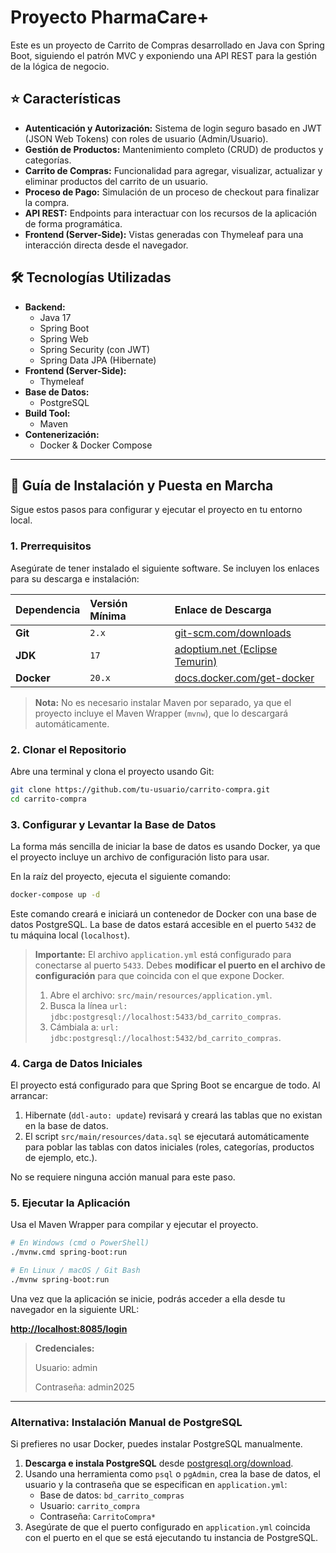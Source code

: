 # Proyecto PharmaCare+

Este es un proyecto de Carrito de Compras desarrollado en Java con Spring Boot, siguiendo el patrón MVC y exponiendo una API REST para la gestión de la lógica de negocio.

## ⭐️ Características

*   **Autenticación y Autorización:** Sistema de login seguro basado en JWT (JSON Web Tokens) con roles de usuario (Admin/Usuario).
*   **Gestión de Productos:** Mantenimiento completo (CRUD) de productos y categorías.
*   **Carrito de Compras:** Funcionalidad para agregar, visualizar, actualizar y eliminar productos del carrito de un usuario.
*   **Proceso de Pago:** Simulación de un proceso de checkout para finalizar la compra.
*   **API REST:** Endpoints para interactuar con los recursos de la aplicación de forma programática.
*   **Frontend (Server-Side):** Vistas generadas con Thymeleaf para una interacción directa desde el navegador.

## 🛠️ Tecnologías Utilizadas

*   **Backend:**
    *   Java 17
    *   Spring Boot
    *   Spring Web
    *   Spring Security (con JWT)
    *   Spring Data JPA (Hibernate)
*   **Frontend (Server-Side):**
    *   Thymeleaf
*   **Base de Datos:**
    *   PostgreSQL
*   **Build Tool:**
    *   Maven
*   **Contenerización:**
    *   Docker & Docker Compose

---

## 🚀 Guía de Instalación y Puesta en Marcha

Sigue estos pasos para configurar y ejecutar el proyecto en tu entorno local.

### 1. Prerrequisitos

Asegúrate de tener instalado el siguiente software. Se incluyen los enlaces para su descarga e instalación:

| Dependencia | Versión Mínima | Enlace de Descarga                                                              |
| :---------- | :------------- | :------------------------------------------------------------------------------ |
| **Git**         | `2.x`          | [git-scm.com/downloads](https://git-scm.com/downloads)                          |
| **JDK**         | `17`           | [adoptium.net (Eclipse Temurin)](https://adoptium.net/temurin/releases/?version=17) |
| **Docker**      | `20.x`         | [docs.docker.com/get-docker](https://docs.docker.com/get-docker/)               |

> **Nota:** No es necesario instalar Maven por separado, ya que el proyecto incluye el Maven Wrapper (`mvnw`), que lo descargará automáticamente.

### 2. Clonar el Repositorio

Abre una terminal y clona el proyecto usando Git:

```bash
git clone https://github.com/tu-usuario/carrito-compra.git
cd carrito-compra
```

### 3. Configurar y Levantar la Base de Datos

La forma más sencilla de iniciar la base de datos es usando Docker, ya que el proyecto incluye un archivo de configuración listo para usar.

En la raíz del proyecto, ejecuta el siguiente comando:

```bash
docker-compose up -d
```

Este comando creará e iniciará un contenedor de Docker con una base de datos PostgreSQL. La base de datos estará accesible en el puerto `5432` de tu máquina local (`localhost`).

> **Importante:** El archivo `application.yml` está configurado para conectarse al puerto `5433`. Debes **modificar el puerto en el archivo de configuración** para que coincida con el que expone Docker.
>
> 1.  Abre el archivo: `src/main/resources/application.yml`.
> 2.  Busca la línea `url: jdbc:postgresql://localhost:5433/bd_carrito_compras`.
> 3.  Cámbiala a: `url: jdbc:postgresql://localhost:5432/bd_carrito_compras`.

### 4. Carga de Datos Iniciales

El proyecto está configurado para que Spring Boot se encargue de todo. Al arrancar:
1.  Hibernate (`ddl-auto: update`) revisará y creará las tablas que no existan en la base de datos.
2.  El script `src/main/resources/data.sql` se ejecutará automáticamente para poblar las tablas con datos iniciales (roles, categorías, productos de ejemplo, etc.).

No se requiere ninguna acción manual para este paso.

### 5. Ejecutar la Aplicación

Usa el Maven Wrapper para compilar y ejecutar el proyecto.

```bash
# En Windows (cmd o PowerShell)
./mvnw.cmd spring-boot:run

# En Linux / macOS / Git Bash
./mvnw spring-boot:run
```

Una vez que la aplicación se inicie, podrás acceder a ella desde tu navegador en la siguiente URL:

**[http://localhost:8085/login](http://localhost:8085/login)**

> **Credenciales:**
>
> Usuario: admin
> 
> Contraseña: admin2025
---

### Alternativa: Instalación Manual de PostgreSQL

Si prefieres no usar Docker, puedes instalar PostgreSQL manualmente.

1.  **Descarga e instala PostgreSQL** desde [postgresql.org/download](https://www.postgresql.org/download/).
2.  Usando una herramienta como `psql` o `pgAdmin`, crea la base de datos, el usuario y la contraseña que se especifican en `application.yml`:
    *   Base de datos: `bd_carrito_compras`
    *   Usuario: `carrito_compra`
    *   Contraseña: `CarritoCompra*`
3.  Asegúrate de que el puerto configurado en `application.yml` coincida con el puerto en el que se está ejecutando tu instancia de PostgreSQL.